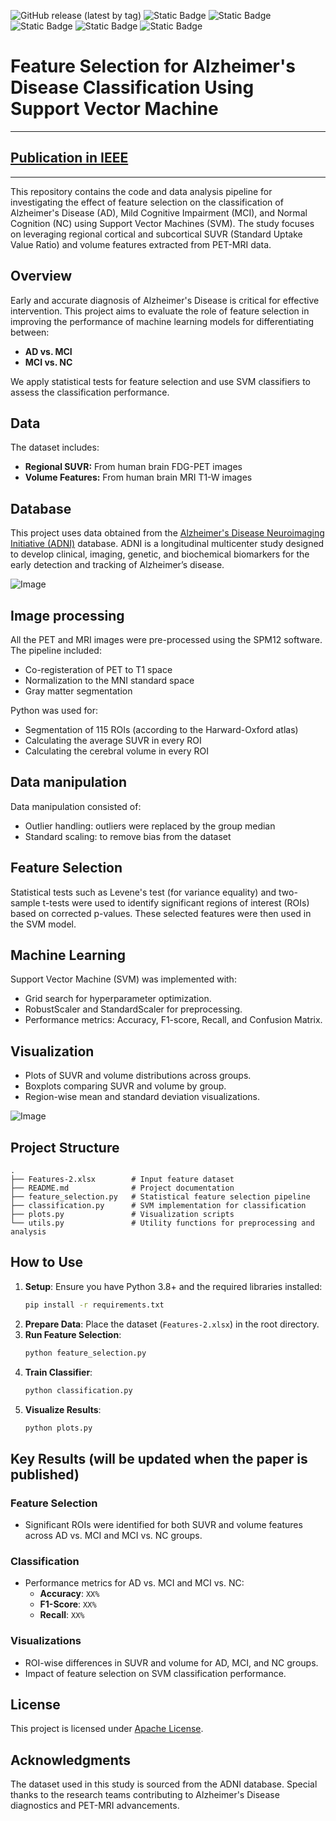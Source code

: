 ![GitHub release (latest by tag)](https://img.shields.io/github/v/tag/taha-parsayan/OPETIA?label=Release)
![Static Badge](https://img.shields.io/badge/Neuroimaging%20software-FF0000)
![Static Badge](https://img.shields.io/badge/Data%20Science-CC7722)
![Static Badge](https://img.shields.io/badge/Python-8A2BE2)
![Static Badge](https://img.shields.io/badge/FSL-8A2BE2)
![Static Badge](https://img.shields.io/badge/PET%20/%20MRI-4CAF50)

# Feature Selection for Alzheimer's Disease Classification Using Support Vector Machine

---
## [Publication in IEEE](https://ieeexplore.ieee.org/abstract/document/11165970)
---

This repository contains the code and data analysis pipeline for investigating the effect of feature selection on the classification of Alzheimer's Disease (AD), Mild Cognitive Impairment (MCI), and Normal Cognition (NC) using Support Vector Machines (SVM). The study focuses on leveraging regional cortical and subcortical SUVR (Standard Uptake Value Ratio) and volume features extracted from PET-MRI data.

## Overview

Early and accurate diagnosis of Alzheimer's Disease is critical for effective intervention. This project aims to evaluate the role of feature selection in improving the performance of machine learning models for differentiating between:
- **AD vs. MCI**
- **MCI vs. NC**

We apply statistical tests for feature selection and use SVM classifiers to assess the classification performance.

## Data
The dataset includes:
- **Regional SUVR:** From human brain FDG-PET images
- **Volume Features:** From human brain MRI T1-W images

## Database

This project uses data obtained from the [Alzheimer's Disease Neuroimaging Initiative (ADNI)](http://adni.loni.usc.edu/) database. ADNI is a longitudinal multicenter study designed to develop clinical, imaging, genetic, and biochemical biomarkers for the early detection and tracking of Alzheimer’s disease.

![Image](https://github.com/user-attachments/assets/586cd243-40fd-4011-842f-efd1fd09428a)

## Image processing

All the PET and MRI images were pre-processed using the SPM12 software. The pipeline included:
- Co-registeration of PET to T1 space
- Normalization to the MNI standard space
- Gray matter segmentation

Python was used for:
- Segmentation of 115 ROIs (according to the Harward-Oxford atlas)
- Calculating the average SUVR in every ROI
- Calculating the cerebral volume in every ROI

## Data manipulation
Data manipulation consisted of:
- Outlier handling: outliers were replaced by the group median
- Standard scaling: to remove bias from the dataset

## Feature Selection
Statistical tests such as Levene's test (for variance equality) and two-sample t-tests were used to identify significant regions of interest (ROIs) based on corrected p-values. These selected features were then used in the SVM model.

## Machine Learning
Support Vector Machine (SVM) was implemented with:
- Grid search for hyperparameter optimization.
- RobustScaler and StandardScaler for preprocessing.
- Performance metrics: Accuracy, F1-score, Recall, and Confusion Matrix.

## Visualization
- Plots of SUVR and volume distributions across groups.
- Boxplots comparing SUVR and volume by group.
- Region-wise mean and standard deviation visualizations.

![Image](https://github.com/user-attachments/assets/6be9c8b8-7e10-4689-a78b-fe8dcea4d8c3)

## Project Structure

```plaintext
.
├── Features-2.xlsx        # Input feature dataset
├── README.md              # Project documentation
├── feature_selection.py   # Statistical feature selection pipeline
├── classification.py      # SVM implementation for classification
├── plots.py               # Visualization scripts
└── utils.py               # Utility functions for preprocessing and analysis
```

## How to Use

1. **Setup**: Ensure you have Python 3.8+ and the required libraries installed:
   ```bash
   pip install -r requirements.txt
   ```
2. **Prepare Data**: Place the dataset (`Features-2.xlsx`) in the root directory.
3. **Run Feature Selection**:
   ```bash
   python feature_selection.py
   ```
4. **Train Classifier**:
   ```bash
   python classification.py
   ```
5. **Visualize Results**:
   ```bash
   python plots.py
   ```

## Key Results (will be updated when the paper is published)

### Feature Selection
- Significant ROIs were identified for both SUVR and volume features across AD vs. MCI and MCI vs. NC groups.

### Classification
- Performance metrics for AD vs. MCI and MCI vs. NC:
  - **Accuracy**: `XX%`
  - **F1-Score**: `XX%`
  - **Recall**: `XX%`

### Visualizations
- ROI-wise differences in SUVR and volume for AD, MCI, and NC groups.
- Impact of feature selection on SVM classification performance.

## License
This project is licensed under [Apache License](LICENSE).

## Acknowledgments
The dataset used in this study is sourced from the ADNI database. Special thanks to the research teams contributing to Alzheimer's Disease diagnostics and PET-MRI advancements.
